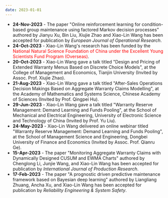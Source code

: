 ```yaml
---
date: 2023-01-01
---
```

<ul>
  <li><b>24-Nov-2023</b> - The paper "Online reinforcement learning for condition-based group maintenance using factored Markov decision processes" authored by Jianyu Xu, Bin Liu, Xiujie Zhao and Xiao-Lin Wang has been accepted for publication by <i>European Journal of Operational Research</i>.</li>
  <li><b>24-Oct-2023</b> - Xiao-Lin Wang's research has been funded by the <font color="#FF0000">National Natural Science Foundation of China under the Excellent Young Scientists Fund Program (Overseas)</font>.</li>
  <li><b>20-Oct-2023</b> - Xiao-Lin Wang gave a talk titled "Design and Pricing of Extended Warranty Menus Based on Discrete Choice Models", at the College of Management and Economics, Tianjin University (Invited by Assoc. Prof. Xiujie Zhao).</li>
  <li><b>21-Aug-2023</b> - Xiao-Lin Wang gave a talk titled "After-Sales Operations Decision Makings Based on Aggregate Warranty Claims Modelling", at the Academy of Mathematics and Systems Science, Chinese Academy of Sciences (Invited by Prof. Qingpei Hu).</li>
  <li><b>29-Jun-2023</b> - Xiao-Lin Wang gave a talk titled "Warranty Reserve Management: Demand Learning and Funds Pooling", at the School of Mechanical and Electrical Engineering, University of Electronic Science and Technology of China (Invited by Prof. Yu Liu).</li>
  <li><b>24-May-2023</b> - Xiao-Lin Wang delivered an online webinar titled "Warranty Reserve Management: Demand Learning and Funds Pooling", at the School of Management Science and Engineering, Dongbei University of Finance and Economics (Invited by Assoc. Prof. Qianru Ge).</li>
  <li><b>15-Apr-2023</b> - The paper "Monitoring Aggregate Warranty Claims with Dynamically Designed CUSUM and EWMA Charts" authored by Chenglong Li, Junjie Wang, and Xiao-Lin Wang has been accepted for publication by <i>International Journal of Production Research</i>.</li>
  <li><b>17-Feb-2023</b> - The paper "A prognostic driven predictive maintenance framework based on Bayesian deep learning" authored by Liangliang Zhuang, Ancha Xu, and Xiao-Lin Wang has been accepted for publication by <i>Reliability Engineering & System Safety</i>.</li>
<ul>
